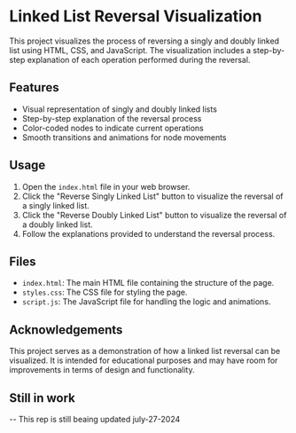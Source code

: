 # Linked List Reversal Visualization

This project visualizes the process of reversing a singly and doubly linked list using HTML, CSS, and JavaScript. The visualization includes a step-by-step explanation of each operation performed during the reversal.

## Features

- Visual representation of singly and doubly linked lists
- Step-by-step explanation of the reversal process
- Color-coded nodes to indicate current operations
- Smooth transitions and animations for node movements

## Usage

1. Open the `index.html` file in your web browser.
2. Click the "Reverse Singly Linked List" button to visualize the reversal of a singly linked list.
3. Click the "Reverse Doubly Linked List" button to visualize the reversal of a doubly linked list.
4. Follow the explanations provided to understand the reversal process.

## Files

- `index.html`: The main HTML file containing the structure of the page.
- `styles.css`: The CSS file for styling the page.
- `script.js`: The JavaScript file for handling the logic and animations.

## Acknowledgements

This project serves as a demonstration of how a linked list reversal can be visualized. It is intended for educational purposes and may have room for improvements in terms of design and functionality.

## Still in work

--
This rep is still beaing updated july-27-2024

